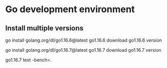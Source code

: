 # Go development environment


## Install multiple versions

go install golang.org/dl/go1.16.6@latest
go1.16.6 download
go1.16.6 version

go install golang.org/dl/go1.16.7@latest
go1.16.7 download
go1.16.7 version

go1.16.7 test -bench=.
